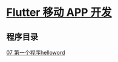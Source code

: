 # [Flutter 移动 APP 开发](https://ducafecat.tech/categories/Flutter移动开发/)

## 程序目录

[07 第一个程序helloword](./helloword)

